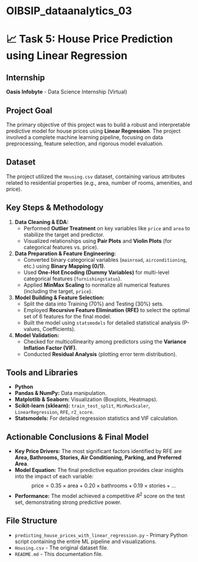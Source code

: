 # OIBSIP_dataanalytics_03

# 📈 Task 5: House Price Prediction using Linear Regression

## **Internship**
**Oasis Infobyte** - Data Science Internship (Virtual)

## **Project Goal**
The primary objective of this project was to build a robust and interpretable predictive model for house prices using **Linear Regression**. The project involved a complete machine learning pipeline, focusing on data preprocessing, feature selection, and rigorous model evaluation.

## **Dataset**
The project utilized the `Housing.csv` dataset, containing various attributes related to residential properties (e.g., area, number of rooms, amenities, and price).

## **Key Steps & Methodology**

1.  **Data Cleaning & EDA:**
    * Performed **Outlier Treatment** on key variables like `price` and `area` to stabilize the target and predictor.
    * Visualized relationships using **Pair Plots** and **Violin Plots** (for categorical features vs. price).
2.  **Data Preparation & Feature Engineering:**
    * Converted binary categorical variables (`mainroad`, `airconditioning`, etc.) using **Binary Mapping (0/1)**.
    * Used **One-Hot Encoding (Dummy Variables)** for multi-level categorical features (`furnishingstatus`).
    * Applied **MinMax Scaling** to normalize all numerical features (including the target, `price`).
3.  **Model Building & Feature Selection:**
    * Split the data into Training (70%) and Testing (30%) sets.
    * Employed **Recursive Feature Elimination (RFE)** to select the optimal set of 6 features for the final model.
    * Built the model using `statsmodels` for detailed statistical analysis (P-values, Coefficients).
4.  **Model Validation:**
    * Checked for multicollinearity among predictors using the **Variance Inflation Factor (VIF)**.
    * Conducted **Residual Analysis** (plotting error term distribution).

## **Tools and Libraries**
* **Python**
* **Pandas & NumPy:** Data manipulation.
* **Matplotlib & Seaborn:** Visualization (Boxplots, Heatmaps).
* **Scikit-learn (sklearn):** `train_test_split`, `MinMaxScaler`, `LinearRegression`, `RFE`, `r2_score`.
* **Statsmodels:** For detailed regression statistics and VIF calculation.

## **Actionable Conclusions & Final Model**
* **Key Price Drivers:** The most significant factors identified by RFE are **Area, Bathrooms, Stories, Air Conditioning, Parking, and Preferred Area**.
* **Model Equation:** The final predictive equation provides clear insights into the impact of each variable:
    $$\text{price} = 0.35 \times \text{area} + 0.20 \times \text{bathrooms} + 0.19 \times \text{stories} + \ldots$$
* **Performance:** The model achieved a competitive $R^2$ score on the test set, demonstrating strong predictive power.

## **File Structure**
* `predicting_house_prices_with_linear_regression.py` - Primary Python script containing the entire ML pipeline and visualizations.
* `Housing.csv` - The original dataset file.
* `README.md` - This documentation file.
